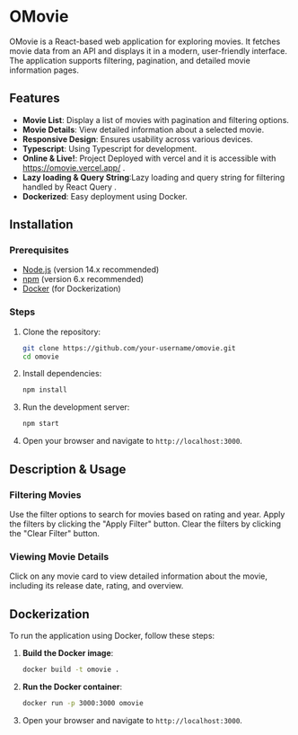# OMovie

OMovie is a React-based web application for exploring movies. It fetches movie data from an API and displays it in a modern, user-friendly interface. The application supports filtering, pagination, and detailed movie information pages.

## Features

- **Movie List**: Display a list of movies with pagination and filtering options.
- **Movie Details**: View detailed information about a selected movie.
- **Responsive Design**: Ensures usability across various devices.
- **Typescript**: Using Typescript for development.
- **Online & Live!**: Project Deployed with vercel  and it is accessible with https://omovie.vercel.app/ .
- **Lazy loading & Query String**:Lazy loading and query string for filtering handled by React Query .
- **Dockerized**: Easy deployment using Docker.

## Installation

### Prerequisites

- [Node.js](https://nodejs.org/) (version 14.x recommended)
- [npm](https://www.npmjs.com/) (version 6.x recommended)
- [Docker](https://www.docker.com/) (for Dockerization)

### Steps

1. Clone the repository:

    ```bash
    git clone https://github.com/your-username/omovie.git
    cd omovie
    ```

2. Install dependencies:

    ```bash
    npm install
    ```

3. Run the development server:

    ```bash
    npm start
    ```

4. Open your browser and navigate to `http://localhost:3000`.


## Description & Usage

### Filtering Movies

Use the filter options to search for movies based on rating and year. Apply the filters by clicking the "Apply Filter" button. Clear the filters by clicking the "Clear Filter" button.

### Viewing Movie Details

Click on any movie card to view detailed information about the movie, including its release date, rating, and overview.

## Dockerization

To run the application using Docker, follow these steps:

1. **Build the Docker image**:

    ```bash
    docker build -t omovie .
    ```

2. **Run the Docker container**:

    ```bash
    docker run -p 3000:3000 omovie
    ```

3. Open your browser and navigate to `http://localhost:3000`.




